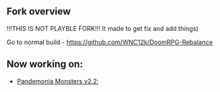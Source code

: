 ## Fork overview

!!!THIS IS NOT PLAYBLE FORK!!!
It made to get fix and add things)

Go to normal build - https://github.com/WNC12k/DoomRPG-Rebalance

## Now working on:

- [Pandemonia Monsters v2.2](https://forum.zdoom.org/viewtopic.php?t=60984);
